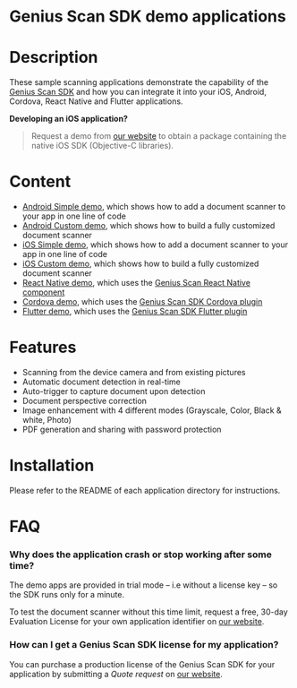 Genius Scan SDK demo applications
=================================

# Description

These sample scanning applications demonstrate the capability of the [Genius Scan SDK](https://geniusscansdk.com) and how you can integrate it into your iOS, Android, Cordova, React Native and Flutter applications.

**Developing an iOS application?**

>Request a demo from [our website](https://geniusscansdk.com) to obtain a package containing the native iOS SDK (Objective-C libraries).

# Content

- [Android Simple demo](./android), which shows how to add a document scanner to your app in one line of code
- [Android Custom demo](./android), which shows how to build a fully customized document scanner
- [iOS Simple demo](./ios/GSSDKSimpleDemo), which shows how to add a document scanner to your app in one line of code
- [iOS Custom demo](./ios/GSSDKCustomDemo), which shows how to build a fully customized document scanner
- [React Native demo](./react-native-genius-scan-demo/README.md), which uses the [Genius Scan React Native component](https://www.npmjs.com/package/@thegrizzlylabs/react-native-genius-scan)
- [Cordova demo](./cordova-plugin-genius-scan-demo/README.md), which uses the [Genius Scan SDK Cordova plugin](https://www.npmjs.com/package/@thegrizzlylabs/cordova-plugin-genius-scan)
- [Flutter demo](./flutter-plugin-genius-scan-demo/README.md), which uses the [Genius Scan SDK Flutter plugin](https://pub.dev/packages/flutter_genius_scan)

# Features

- Scanning from the device camera and from existing pictures
- Automatic document detection in real-time
- Auto-trigger to capture document upon detection
- Document perspective correction
- Image enhancement with 4 different modes (Grayscale, Color, Black & white, Photo)
- PDF generation and sharing with password protection

# Installation

Please refer to the README of each application directory for instructions.

# FAQ

### Why does the application crash or stop working after some time?

The demo apps are provided in trial mode – i.e without a license key – so the SDK runs only for a minute.

To test the document scanner without this time limit, request a free, 30-day Evaluation License for your own application identifier on [our website](https://geniusscansdk.com).

### How can I get a Genius Scan SDK license for my application?

You can purchase a production license of the Genius Scan SDK for your application by submitting a _Quote request_ on [our website](https://geniusscansdk.com).
